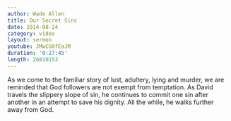 ```yaml
---
author: Wade Allen
title: Our Secret Sins
date: 2014-08-24
category: video
layout: sermon
youtube: JMwCG0fEaJM
duration: '0:27:45'
length: 26810153
---
```


As we come to the familiar story of lust, adultery, lying and murder, we are reminded that God followers are not exempt from temptation. As David travels the slippery slope of sin, he continues to commit one sin after another in an attempt to save his dignity. All the while, he walks further away from God. 

